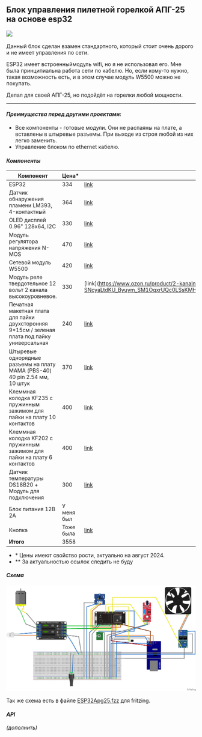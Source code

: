 ## Блок управления пилетной горелкой АПГ-25 на основе esp32

![](https://img.shields.io/badge/version-0.11_alpha-blue)

Данный блок сделан взамен стандартного, который стоит очень дорого и не имеет управления по сети. 

ESP32 имеет встроенныймодуль wifi, но я не использовал его. Мне была принципиальна работа сети по кабелю. Но, если кому-то нужно, такая возможность есть, и в этом случае модуль W5500 можно не покупать.

Делал для своей АПГ-25, но подойдёт на горелки любой мощности.

---

#### _Преимущества перед другими проектами:_

*   Все компоненты - готовые модули. Они не распаяны на плате, а вставлены в штыревые разъемы. При выходе из строя любой из них легко заменить.
*   Управление блоком по ethernet кабелю.

#### _Компоненты_

| Компонент | Цена\* | Ссылка\*\* |
| --- | --- | --- |
| ESP32 | 334 | [link](https://market.yandex.ru/product--maketnaia-plata-nodemcu-esp32-esp-wroom-32-ch340-type-c-wifi-bluetooth-lua-sverkhnizkoe-energopotreblenie/1790648827?sku=101880910886&uniqueId=58119328&do-waremd5=1HNdoUzQZoufGNtK-6E05Q&nid=61856) |
| Датчик обнаружения пламени LM393, 4-контактный | 364 | [link](https://www.ozon.ru/product/datchik-obnaruzheniya-plameni-lm393-4-kontaktnyy-846693032/?asb=hBiRiZDrNwCDoU7U5QeV0Pm0KUHdelHlmZQXETNRLEw%253D&asb2=aw-6rGzNZhQRzpwiNINKjgid4D3GQ0P4UlEKcmdoBjm0Vx1kkgscBu8M4ftGOWhgeHI1bINY-PZ9cj3KUq3dVw&avtc=1&avte=2&avts=1725123589&keywords=%D0%94%D0%B0%D1%82%D1%87%D0%B8%D0%BA+%D0%BE%D0%B1%D0%BD%D0%B0%D1%80%D1%83%D0%B6%D0%B5%D0%BD%D0%B8%D1%8F+%D0%BF%D0%BB%D0%B0%D0%BC%D0%B5%D0%BD%D0%B8+LM393%2C+4-%D0%BA%D0%BE%D0%BD%D1%82%D0%B0%D0%BA%D1%82%D0%BD%D1%8B%D0%B9) |
| OLED дисплей 0.96" 128x64, I2C | 330 | [link](https://www.ozon.ru/product/oled-displey-0-96-128x64-i2c-goluboy-832377824/) |
| Модуль регулятора напряжения N-MOS | 470 | [link](https://www.ozon.ru/product/regulyator-skorosti-dvigatelya-xy-mos-regulyator-napryazheniya-n-mos-pereklyuchatel-1228912589/) |
| Сетевой модуль W5500 | 420 | [link](https://market.yandex.ru/product--setevoi-modul-w5500-tcp-ip-stm32-ethernet-dlia-arduino-n/1824023690?sku=101968565885&uniqueId=932565&do-waremd5=l6RW3MQS-Dln0jpte7dQYg&nid=61856) |
| Модуль реле твердотельное 12 вольт 2 канала высокоуровневое. | 330 | [link](https://www.ozon.ru/product/2-kanalnyy-12v-vysokourovnevoe-upravlenie-postoyannym-tokom-tverdotelnyy-releynyy-1269808418/?asb=jfKKWBOPga39T1%252BnU778n8fPJhGylEFF79nT4Hy2vvo%253D&asb2=9m36PaoZSx6NZqCvn08IWXfeeGZyMap-SNcyaLtdKU_Byuym_SM1OqxrUQc0LSsKMH3ge37WfRrRfPAUHHlrkA&avtc=1&avte=2&avts=1725709586&keywords=%D0%9C%D0%BE%D0%B4%D1%83%D0%BB%D1%8C+%D1%80%D0%B5%D0%BB%D0%B5+%D1%82%D0%B2%D0%B5%D1%80%D0%B4%D0%BE%D1%82%D0%B5%D0%BB%D1%8C%D0%BD%D0%BE%D0%B5+12+%D0%B2%D0%BE%D0%BB%D1%8C%D1%82+2+%D0%BA%D0%B0%D0%BD%D0%B0%D0%BB%D0%B0+%D0%B2%D1%8B%D1%81%D0%BE%D0%BA%D0%BE%D1%83%D1%80%D0%BE%D0%B2%D0%BD%D0%B5%D0%B2%D0%BE%D0%B5. |
| Печатная макетная плата для пайки двухсторонняя 9\*15см / зеленая плата под пайку универсальная | 240 | [link](https://www.ozon.ru/product/pechatnaya-maketnaya-plata-dlya-payki-dvuhstoronnyaya-9-15sm-zelenaya-plata-pod-payku-universalnaya-1067054329/) |
| Штыревые однорядные разъемы на плату МАМА (PBS-40) 40 pin 2.54 мм, 10 штук | 370 | [link](https://www.ozon.ru/product/shtyrevye-odnoryadnye-razemy-na-platu-mama-pbs-40-40-pin-2-54-mm-10-shtuk-pld-razem-dlya-proektov-1051231516/) |
| Клеммная колодка KF235 с пружинным зажимом для пайки на плату 10 контактов | 400 | [link](https://www.ozon.ru/product/klemmnaya-kolodka-kf235-s-pruzhinnym-zazhimom-dlya-payki-na-platu-10-kontaktov-764072916/) |
| Клеммная колодка KF202 с пружинным зажимом для пайки на плату 6 контактов | 400 | [link](https://www.ozon.ru/product/klemmnaya-kolodka-kf202-s-pruzhinnym-zazhimom-dlya-payki-na-platu-6-kontaktov-764413414/?asb=tby0V74ND2o5hfGW%252BpJRGPScawkkOdKy86vDkkyHVbY%253D&asb2=e1GlgWaGzBMgbJze2s-4N4_KQ9pGT57vutAZm60iL8_p1W8YhybogodsTgph1pFd&avtc=1&avte=2&avts=1725124843&keywords=%D0%9A%D0%BB%D0%B5%D0%BC%D0%BC%D0%BD%D0%B0%D1%8F+%D0%BA%D0%BE%D0%BB%D0%BE%D0%B4%D0%BA%D0%B0+KF202+%D1%81+%D0%BF%D1%80%D1%83%D0%B6%D0%B8%D0%BD%D0%BD%D1%8B%D0%BC+%D0%B7%D0%B0%D0%B6%D0%B8%D0%BC%D0%BE%D0%BC+%D0%B4%D0%BB%D1%8F+%D0%BF%D0%B0%D0%B9%D0%BA%D0%B8+%D0%BD%D0%B0+%D0%BF%D0%BB%D0%B0%D1%82%D1%83+7+%D0%BA%D0%BE%D0%BD%D1%82%D0%B0%D0%BA%D1%82%D0%BE%D0%B2) |
| Датчик температуры DS18B20 + Модуль для подключения | 300 | [link](https://www.ozon.ru/product/datchik-temperatury-ds18b20-modul-dlya-podklyucheniya-832438319/) |
| Блок питания 12В 2А | У меня был |   |
| Кнопка | Тоже была | [link](https://www.ozon.ru/product/taktovaya-knopka-dip-6mm-h-6mm-h-5mm-kan0611-0431b-komplekt-10sht-1298579180/?asb=FrKIU8vldZLXNb3YUGktmree2B6OnrtZFifcX5JdYMo%253D&asb2=RV0PnuV4dz6rov_p2IldNqN6CenkD2PfN_WyzEUUpLi4DdRtN5qWcosX4vlPzXEvz7RMKIquM4ONTrmxuFaCaQ&avtc=1&avte=2&avts=1725126256&keywords=arduino+%D0%BA%D0%BD%D0%BE%D0%BF%D0%BA%D0%B0) |
| **Итого** | 3558 |   |

*   \* Цены имеют свойство рости, актуально на август 2024.
*   \*\* За актуальностью ссылок следить не буду

#### _Схема_

![](img/ESP32Apg25.png)

Так же схема есть в файле [ESP32Apg25.fzz](https://github.com/arma666/apg25-arduino/blob/main/ESP32Apg25.fzz) для fritzing.

#### _API_

_(дополнить)_